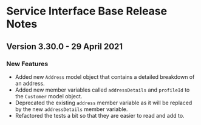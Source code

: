 # Service Interface Base Release Notes

<!-- README:
  * Add new entries to the top of this file (under this comment), making sure to specify the correct version number and release date.
  * Make sure you include a concise description of all changes since the previous release. Check the git history to be sure.
  * Group the descriptions under the relevant headings (but don’t include a heading if there are no changes under it):
    - Breaking Changes -> Changes that break backwards compatability. These will correspond to a major version release.
    - New Features -> Changes that would, in the absence of any breaking changes, constitute a minor version release.
    - Fixed -> Bugfixes that would, in the absence of any new features or breaking changes, constitute a patch version release.
    - Deprecated -> Any classes or methods that have been deprecated.
  * Make use of Markdown formatting:
    - Run ‘$curl cheat.sh/markdown’ from your command line to get a quick overview of markdown.
    - Use the convention of enclosing class, variable and method names in backticks so that they render as monospace.
    - Try and avoid special characters as far as possible
-->

## Version 3.30.0 - 29 April 2021
### New Features
* Added new `Address` model object that contains a detailed breakdown of an address.
* Added new member variables called `addressDetails` and `profileId` to the `Customer` model object.
* Deprecated the existing `address` member variable as it will be replaced by the new `addressDetails` member variable.
* Refactored the tests a bit so that they are easier to read and add to.
